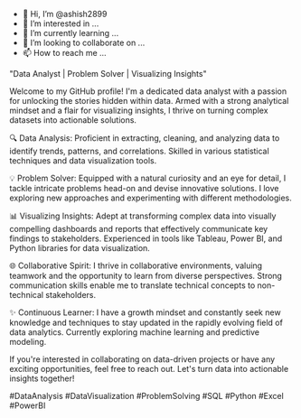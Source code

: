 - 👋 Hi, I’m @ashish2899
- 👀 I’m interested in ...
- 🌱 I’m currently learning ...
- 💞️ I’m looking to collaborate on ...
- 📫 How to reach me ...

<!---
ashish2899/ashish2899 is a ✨ special ✨ repository because its `README.md` (this file) appears on your GitHub profile.
You can click the Preview link to take a look at your changes.
--->
"Data Analyst | Problem Solver | Visualizing Insights"

Welcome to my GitHub profile! I'm a dedicated data analyst with a passion for unlocking the stories hidden within data. Armed with a strong analytical mindset and a flair for visualizing insights, I thrive on turning complex datasets into actionable solutions.

🔍 Data Analysis: Proficient in extracting, cleaning, and analyzing data to identify trends, patterns, and correlations. Skilled in various statistical techniques and data visualization tools.

💡 Problem Solver: Equipped with a natural curiosity and an eye for detail, I tackle intricate problems head-on and devise innovative solutions. I love exploring new approaches and experimenting with different methodologies.

📊 Visualizing Insights: Adept at transforming complex data into visually compelling dashboards and reports that effectively communicate key findings to stakeholders. Experienced in tools like Tableau, Power BI, and Python libraries for data visualization.

🌐 Collaborative Spirit: I thrive in collaborative environments, valuing teamwork and the opportunity to learn from diverse perspectives. Strong communication skills enable me to translate technical concepts to non-technical stakeholders.

✨ Continuous Learner: I have a growth mindset and constantly seek new knowledge and techniques to stay updated in the rapidly evolving field of data analytics. Currently exploring machine learning and predictive modeling.

If you're interested in collaborating on data-driven projects or have any exciting opportunities, feel free to reach out. Let's turn data into actionable insights together!

#DataAnalysis #DataVisualization #ProblemSolving #SQL #Python #Excel #PowerBI
